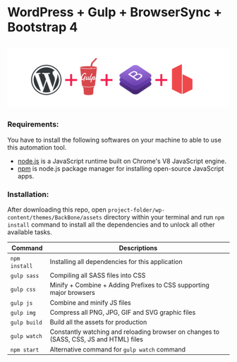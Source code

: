 # WordPress + Gulp + BrowserSync + Bootstrap 4 

![alt text](preview.jpg)
---
### Requirements:
You have to install the following softwares on your machine to able to use this automation tool.
- [node.js](https://nodejs.org/en/) is a JavaScript runtime built on Chrome's V8 JavaScript engine.
- [npm](https://www.npmjs.com/) is node.js package manager for installing open-source JavaScript apps.


### Installation:
After downloading this repo, open `project-folder/wp-content/themes/BackBone/assets` directory within your terminal and run `npm install` command to install all the dependencies and to unlock all other available tasks.

| Command | Descriptions |
| ------------- | ------------- |
| `npm install`  | Installing all dependencies for this application  |
| `gulp sass`  | Compiling all SASS files into CSS  |
| `gulp css` | Minify + Combine + Adding Prefixes to CSS supporting major browsers  |
| `gulp js` | Combine and minify JS files  |
| `gulp img`  | Compress all PNG, JPG, GIF and SVG graphic files  |
| `gulp build`  | Build all the assets for production  |
| `gulp watch` | Constantly watching and reloading browser on changes to (SASS, CSS, JS and HTML) files  |
| `npm start` | Alternative command for `gulp watch` command  |
